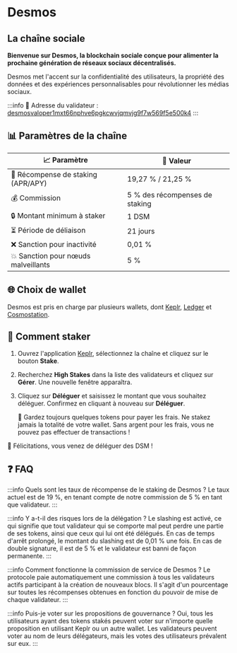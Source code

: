 # Desmos
## La chaîne sociale

**Bienvenue sur Desmos, la blockchain sociale conçue pour alimenter la prochaine génération de réseaux sociaux décentralisés.**

Desmos met l'accent sur la confidentialité des utilisateurs, la propriété des données et des expériences personnalisables pour révolutionner les médias sociaux.

:::info
🔐 Adresse du validateur : <a href="https://www.mintscan.io/desmos/validators/desmosvaloper1mxt66nphve6pgkcwvjqmvjg9f7w569f5e500k4" target="_blank" rel="noopener noreferrer">desmosvaloper1mxt66nphve6pgkcwvjqmvjg9f7w569f5e500k4</a>
:::

## 📊 Paramètres de la chaîne

| 📈 Paramètre                | 🎯 Valeur              |
|-----------------------------|-----------------------|
| 🎁 Récompense de staking (APR/APY)    | 19,27 % / 21,25 %       |
| 💰 Commission               | 5 % des récompenses de staking |
| 🔒 Montant minimum à staker  | 1 DSM                 |
| ⏳ Période de déliaison          | 21 jours               |
| ❌ Sanction pour inactivité     | 0,01 %                 |
| 💥 Sanction pour nœuds malveillants | 5 %                    |

## 🌐 Choix de wallet

Desmos est pris en charge par plusieurs wallets, dont <a href="https://wallet.keplr.app/" target="_blank" rel="noopener noreferrer">Keplr</a>, <a href="https://www.ledger.com" target="_blank" rel="noopener noreferrer">Ledger</a> et <a href="https://cosmostation.io" target="_blank" rel="noopener noreferrer">Cosmostation</a>.

## 🏁 Comment staker

1. Ouvrez l'application <a href="https://wallet.keplr.app/chains/desmos" target="_blank" rel="noopener noreferrer">Keplr</a>, sélectionnez la chaîne et cliquez sur le bouton **Stake**.

2. Recherchez **High Stakes** dans la liste des validateurs et cliquez sur **Gérer**. Une nouvelle fenêtre apparaîtra.

3. Cliquez sur **Déléguer** et saisissez le montant que vous souhaitez déléguer. Confirmez en cliquant à nouveau sur **Déléguer**.

   🚨 Gardez toujours quelques tokens pour payer les frais. Ne stakez jamais la totalité de votre wallet. Sans argent pour les frais, vous ne pouvez pas effectuer de transactions !

🎉 Félicitations, vous venez de déléguer des DSM !

## ❓ FAQ

:::info Quels sont les taux de récompense de le staking de Desmos ?
Le taux actuel est de 19 %, en tenant compte de notre commission de 5 % en tant que validateur.
:::

:::info Y a-t-il des risques lors de la délégation ?
Le slashing est activé, ce qui signifie que tout validateur qui se comporte mal peut perdre une partie de ses tokens, ainsi que ceux qui lui ont été délégués.
En cas de temps d'arrêt prolongé, le montant du slashing est de 0,01 % une fois. En cas de double signature, il est de 5 % et le validateur est banni de façon permanente.
:::

:::info Comment fonctionne la commission de service de Desmos ?
Le protocole paie automatiquement une commission à tous les validateurs actifs participant à la création de nouveaux blocs. Il s'agit d'un pourcentage sur toutes les récompenses obtenues en fonction du pouvoir de mise de chaque validateur.
:::

:::info Puis-je voter sur les propositions de gouvernance ?
Oui, tous les utilisateurs ayant des tokens stakés peuvent voter sur n'importe quelle proposition en utilisant Keplr ou un autre wallet.
Les validateurs peuvent voter au nom de leurs délégateurs, mais les votes des utilisateurs prévalent sur eux.
:::
